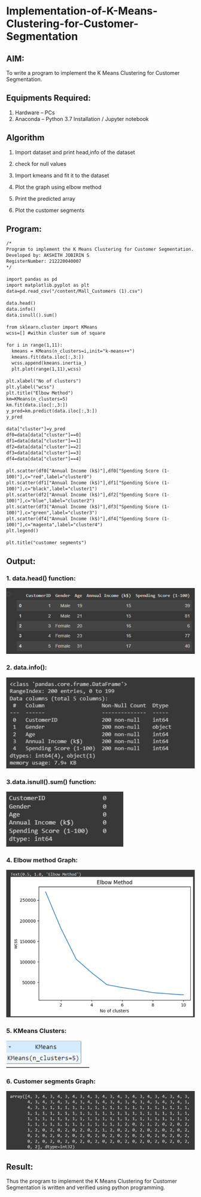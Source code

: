 # Implementation-of-K-Means-Clustering-for-Customer-Segmentation

## AIM:
To write a program to implement the K Means Clustering for Customer Segmentation.

## Equipments Required:
1. Hardware – PCs
2. Anaconda – Python 3.7 Installation / Jupyter notebook

## Algorithm
1. Import dataset and print head,info of the dataset

2. check for null values

3. Import kmeans and fit it to the dataset

4. Plot the graph using elbow method

5. Print the predicted array

6. Plot the customer segments

## Program:
```
/*
Program to implement the K Means Clustering for Customer Segmentation.
Developed by: AKSHITH JOBIRIN S
RegisterNumber: 212220040007 
*/

import pandas as pd
import matplotlib.pyplot as plt
data=pd.read_csv("/content/Mall_Customers (1).csv")

data.head()
data.info()
data.isnull().sum()

from sklearn.cluster import KMeans
wcss=[] #within cluster sum of square

for i in range(1,11):
  kmeans = KMeans(n_clusters=i,init="k-means++")
  kmeans.fit(data.iloc[:,3:])
  wcss.append(kmeans.inertia_)
  plt.plot(range(1,11),wcss)

plt.xlabel("No of clusters")
plt.ylabel("wcss")
plt.title("Elbow Method")
km=KMeans(n_clusters=5)
km.fit(data.iloc[:,3:])
y_pred=km.predict(data.iloc[:,3:])
y_pred

data["cluster"]=y_pred
df0=data[data["cluster"]==0]
df1=data[data["cluster"]==1]
df2=data[data["cluster"]==2]
df3=data[data["cluster"]==3]
df4=data[data["cluster"]==4]

plt.scatter(df0["Annual Income (k$)"],df0["Spending Score (1-100)"],c="red",label="cluster0")
plt.scatter(df1["Annual Income (k$)"],df1["Spending Score (1-100)"],c="black",label="cluster1")
plt.scatter(df2["Annual Income (k$)"],df2["Spending Score (1-100)"],c="blue",label="cluster2")
plt.scatter(df3["Annual Income (k$)"],df3["Spending Score (1-100)"],c="green",label="cluster3")
plt.scatter(df4["Annual Income (k$)"],df4["Spending Score (1-100)"],c="magenta",label="cluster4")
plt.legend()

plt.title("customer segments")

```

## Output:
### 1. data.head() function:

![linear regression using gradient descent](Output1.png)

### 2. data.info():

![linear regression using gradient descent](Output2.png)

### 3.data.isnull().sum() function:

![linear regression using gradient descent](Output3.png)

### 4. Elbow method Graph:

![linear regression using gradient descent](Output4.png)

### 5. KMeans Clusters:

![linear regression using gradient descent](Output5.png)

### 6. Customer segments Graph:

![linear regression using gradient descent](Output6.png)


## Result:
Thus the program to implement the K Means Clustering for Customer Segmentation is written and verified using python programming.
